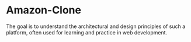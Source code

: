 # Amazon-Clone
The goal is to understand the architectural and design principles of such a platform, often used for learning and practice in web development.
